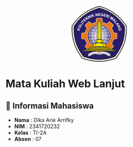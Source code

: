 <p align="center">
  <img src="img/GKL7_Politeknik Negeri Malang - Koleksilogo.com.jpg" alt="Logo" width="150">
</p>

# Mata Kuliah Web Lanjut

## 📌 Informasi Mahasiswa

- **Nama**     : Dika Arie Arrifky
- **NIM**      : 2341720232
- **Kelas**    : TI-2A
- **Absen**    : 07